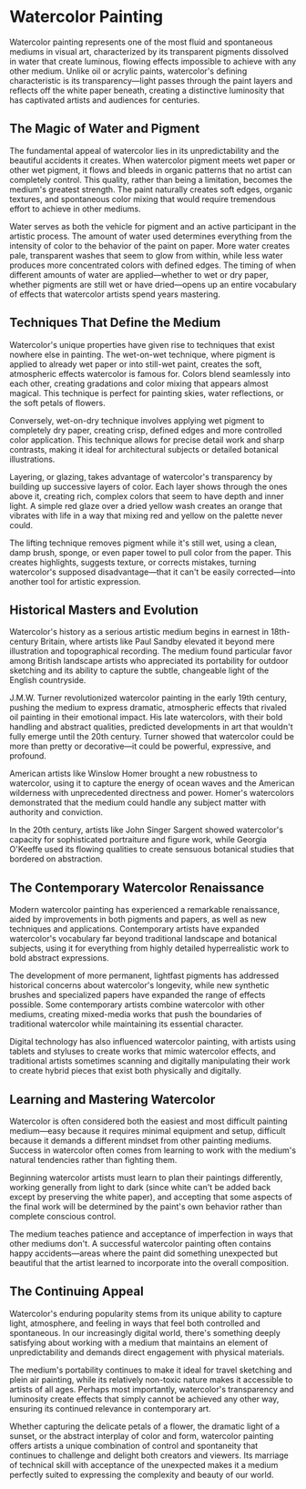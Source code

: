 # Watercolor Painting

Watercolor painting represents one of the most fluid and spontaneous mediums in visual art, characterized by its transparent pigments dissolved in water that create luminous, flowing effects impossible to achieve with any other medium. Unlike oil or acrylic paints, watercolor's defining characteristic is its transparency—light passes through the paint layers and reflects off the white paper beneath, creating a distinctive luminosity that has captivated artists and audiences for centuries.

## The Magic of Water and Pigment

The fundamental appeal of watercolor lies in its unpredictability and the beautiful accidents it creates. When watercolor pigment meets wet paper or other wet pigment, it flows and bleeds in organic patterns that no artist can completely control. This quality, rather than being a limitation, becomes the medium's greatest strength. The paint naturally creates soft edges, organic textures, and spontaneous color mixing that would require tremendous effort to achieve in other mediums.

Water serves as both the vehicle for pigment and an active participant in the artistic process. The amount of water used determines everything from the intensity of color to the behavior of the paint on paper. More water creates pale, transparent washes that seem to glow from within, while less water produces more concentrated colors with defined edges. The timing of when different amounts of water are applied—whether to wet or dry paper, whether pigments are still wet or have dried—opens up an entire vocabulary of effects that watercolor artists spend years mastering.

## Techniques That Define the Medium

Watercolor's unique properties have given rise to techniques that exist nowhere else in painting. The wet-on-wet technique, where pigment is applied to already wet paper or into still-wet paint, creates the soft, atmospheric effects watercolor is famous for. Colors blend seamlessly into each other, creating gradations and color mixing that appears almost magical. This technique is perfect for painting skies, water reflections, or the soft petals of flowers.

Conversely, wet-on-dry technique involves applying wet pigment to completely dry paper, creating crisp, defined edges and more controlled color application. This technique allows for precise detail work and sharp contrasts, making it ideal for architectural subjects or detailed botanical illustrations.

Layering, or glazing, takes advantage of watercolor's transparency by building up successive layers of color. Each layer shows through the ones above it, creating rich, complex colors that seem to have depth and inner light. A simple red glaze over a dried yellow wash creates an orange that vibrates with life in a way that mixing red and yellow on the palette never could.

The lifting technique removes pigment while it's still wet, using a clean, damp brush, sponge, or even paper towel to pull color from the paper. This creates highlights, suggests texture, or corrects mistakes, turning watercolor's supposed disadvantage—that it can't be easily corrected—into another tool for artistic expression.

## Historical Masters and Evolution

Watercolor's history as a serious artistic medium begins in earnest in 18th-century Britain, where artists like Paul Sandby elevated it beyond mere illustration and topographical recording. The medium found particular favor among British landscape artists who appreciated its portability for outdoor sketching and its ability to capture the subtle, changeable light of the English countryside.

J.M.W. Turner revolutionized watercolor painting in the early 19th century, pushing the medium to express dramatic, atmospheric effects that rivaled oil painting in their emotional impact. His late watercolors, with their bold handling and abstract qualities, predicted developments in art that wouldn't fully emerge until the 20th century. Turner showed that watercolor could be more than pretty or decorative—it could be powerful, expressive, and profound.

American artists like Winslow Homer brought a new robustness to watercolor, using it to capture the energy of ocean waves and the American wilderness with unprecedented directness and power. Homer's watercolors demonstrated that the medium could handle any subject matter with authority and conviction.

In the 20th century, artists like John Singer Sargent showed watercolor's capacity for sophisticated portraiture and figure work, while Georgia O'Keeffe used its flowing qualities to create sensuous botanical studies that bordered on abstraction.

## The Contemporary Watercolor Renaissance

Modern watercolor painting has experienced a remarkable renaissance, aided by improvements in both pigments and papers, as well as new techniques and applications. Contemporary artists have expanded watercolor's vocabulary far beyond traditional landscape and botanical subjects, using it for everything from highly detailed hyperrealistic work to bold abstract expressions.

The development of more permanent, lightfast pigments has addressed historical concerns about watercolor's longevity, while new synthetic brushes and specialized papers have expanded the range of effects possible. Some contemporary artists combine watercolor with other mediums, creating mixed-media works that push the boundaries of traditional watercolor while maintaining its essential character.

Digital technology has also influenced watercolor painting, with artists using tablets and styluses to create works that mimic watercolor effects, and traditional artists sometimes scanning and digitally manipulating their work to create hybrid pieces that exist both physically and digitally.

## Learning and Mastering Watercolor

Watercolor is often considered both the easiest and most difficult painting medium—easy because it requires minimal equipment and setup, difficult because it demands a different mindset from other painting mediums. Success in watercolor often comes from learning to work with the medium's natural tendencies rather than fighting them.

Beginning watercolor artists must learn to plan their paintings differently, working generally from light to dark (since white can't be added back except by preserving the white paper), and accepting that some aspects of the final work will be determined by the paint's own behavior rather than complete conscious control.

The medium teaches patience and acceptance of imperfection in ways that other mediums don't. A successful watercolor painting often contains happy accidents—areas where the paint did something unexpected but beautiful that the artist learned to incorporate into the overall composition.

## The Continuing Appeal

Watercolor's enduring popularity stems from its unique ability to capture light, atmosphere, and feeling in ways that feel both controlled and spontaneous. In our increasingly digital world, there's something deeply satisfying about working with a medium that maintains an element of unpredictability and demands direct engagement with physical materials.

The medium's portability continues to make it ideal for travel sketching and plein air painting, while its relatively non-toxic nature makes it accessible to artists of all ages. Perhaps most importantly, watercolor's transparency and luminosity create effects that simply cannot be achieved any other way, ensuring its continued relevance in contemporary art.

Whether capturing the delicate petals of a flower, the dramatic light of a sunset, or the abstract interplay of color and form, watercolor painting offers artists a unique combination of control and spontaneity that continues to challenge and delight both creators and viewers. Its marriage of technical skill with acceptance of the unexpected makes it a medium perfectly suited to expressing the complexity and beauty of our world.